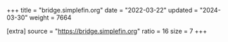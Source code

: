 +++
title = "bridge.simplefin.org"
date = "2022-03-22"
updated = "2024-03-30"
weight = 7664

[extra]
source = "https://bridge.simplefin.org"
ratio = 16
size = 7
+++
